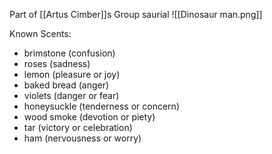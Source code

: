 Part of [[Artus Cimber]]s Group
saurial
![[Dinosaur man.png]]

Known Scents:
- brimstone (confusion)
- roses (sadness)
- lemon (pleasure or joy)
- baked bread (anger)
- violets (danger or fear)
- honeysuckle (tenderness or concern)
- wood smoke (devotion or piety)
- tar (victory or celebration)
- ham (nervousness or worry)